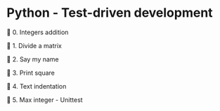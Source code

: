 # Python - Test-driven development

📁 0. Integers addition

📁 1. Divide a matrix

📁 2. Say my name

📁 3. Print square

📁 4. Text indentation

📁 5. Max integer - Unittest


